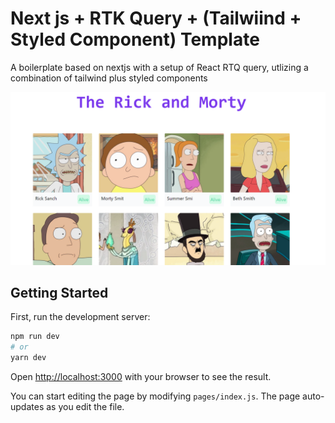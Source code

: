 # Next js + RTK Query + (Tailwiind + Styled Component) Template

A boilerplate based on nextjs with a setup of React RTQ query, utlizing a combination of tailwind plus styled components

![Home page](https://github.com/okeken/nextjs-rtk-query/blob/master/public/ricky.PNG?raw=true)


## Getting Started

First, run the development server:

```bash
npm run dev
# or
yarn dev
```

Open [http://localhost:3000](http://localhost:3000) with your browser to see the result.

You can start editing the page by modifying `pages/index.js`. The page auto-updates as you edit the file.



